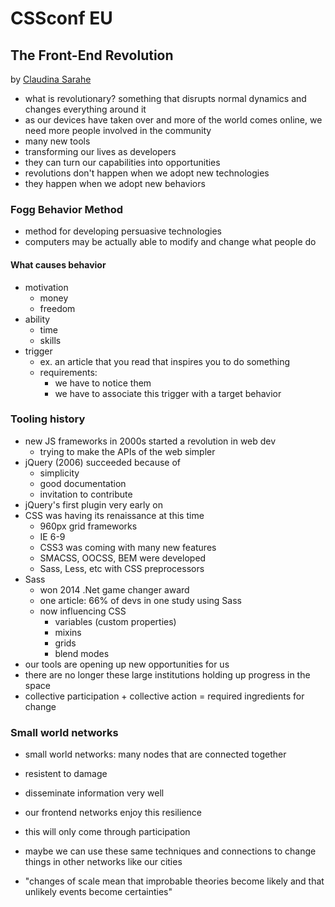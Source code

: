 # CSSconf EU

## The Front-End Revolution

by [Claudina Sarahe](https://twitter.com/itsmisscs)

- what is revolutionary? something that disrupts normal dynamics and changes everything around it
- as our devices have taken over and more of the world comes online, we need more people involved in the community
- many new tools
- transforming our lives as developers
- they can turn our capabilities into opportunities
- revolutions don't happen when we adopt new technologies
- they happen when we adopt new behaviors

### Fogg Behavior Method

- method for developing persuasive technologies
- computers may be actually able to modify and change what people do

#### What causes behavior

- motivation
  - money
  - freedom
- ability
  - time
  - skills
- trigger
  - ex. an article that you read that inspires you to do something
  - requirements:
    - we have to notice them
    - we have to associate this trigger with a target behavior

### Tooling history

- new JS frameworks in 2000s started a revolution in web dev
  - trying to make the APIs of the web simpler
- jQuery (2006) succeeded because of
  - simplicity
  - good documentation
  - invitation to contribute
- jQuery's first plugin very early on
- CSS was having its renaissance at this time
  - 960px grid frameworks
  - IE 6-9
  - CSS3 was coming with many new features
  - SMACSS, OOCSS, BEM were developed
  - Sass, Less, etc with CSS preprocessors
- Sass
  - won 2014 .Net game changer award
  - one article: 66% of devs in one study using Sass
  - now influencing CSS
    - variables (custom properties)
    - mixins
    - grids
    - blend modes
- our tools are opening up new opportunities for us
- there are no longer these large institutions holding up progress in the space
- collective participation + collective action = required ingredients for change

### Small world networks

- small world networks: many nodes that are connected together
- resistent to damage
- disseminate information very well
- our frontend networks enjoy this resilience
- this will only come through participation
- maybe we can use these same techniques and connections to change things in other networks like our cities

- "changes of scale mean that improbable theories become likely and that unlikely events become certainties"

